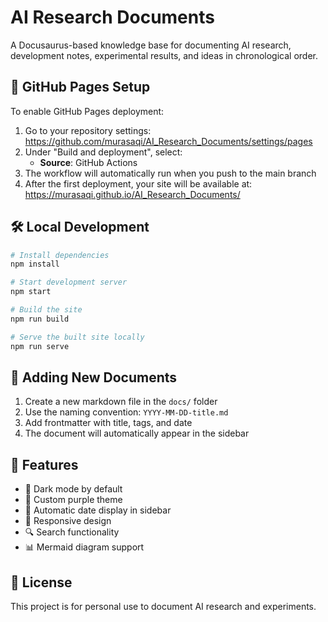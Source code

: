 # AI Research Documents

A Docusaurus-based knowledge base for documenting AI research, development notes, experimental results, and ideas in chronological order.

## 🚀 GitHub Pages Setup

To enable GitHub Pages deployment:

1. Go to your repository settings: https://github.com/murasaqi/AI_Research_Documents/settings/pages
2. Under "Build and deployment", select:
   - **Source**: GitHub Actions
3. The workflow will automatically run when you push to the main branch
4. After the first deployment, your site will be available at: https://murasaqi.github.io/AI_Research_Documents/

## 🛠️ Local Development

```bash
# Install dependencies
npm install

# Start development server
npm start

# Build the site
npm run build

# Serve the built site locally
npm run serve
```

## 📝 Adding New Documents

1. Create a new markdown file in the `docs/` folder
2. Use the naming convention: `YYYY-MM-DD-title.md`
3. Add frontmatter with title, tags, and date
4. The document will automatically appear in the sidebar

## 🎨 Features

- 🌙 Dark mode by default
- 💜 Custom purple theme
- 📅 Automatic date display in sidebar
- 📱 Responsive design
- 🔍 Search functionality
- 📊 Mermaid diagram support

## 📄 License

This project is for personal use to document AI research and experiments.